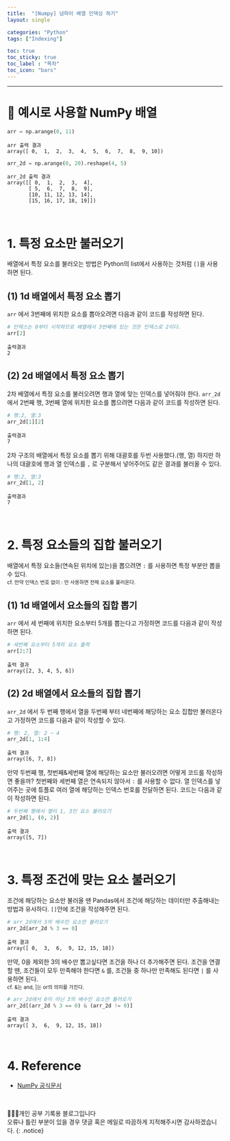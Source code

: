 ```yaml
---
title:  "[Numpy] 넘파이 배열 인덱싱 하기"
layout: single

categories: "Python"
tags: ["Indexing"]

toc: true
toc_sticky: true
toc_label : "목차"
toc_icon: "bars"
---
```


***

# 📍 예시로 사용할 NumPy 배열
```python
arr = np.arange(0, 11)
```
```
arr 출력 결과
array([ 0,  1,  2,  3,  4,  5,  6,  7,  8,  9, 10])
```
```python
arr_2d = np.arange(0, 20).reshape(4, 5)
```
```
arr_2d 출력 결과
array([[ 0,  1,  2,  3,  4],
       [ 5,  6,  7,  8,  9],
       [10, 11, 12, 13, 14],
       [15, 16, 17, 18, 19]])
```

<br>

# 1. 특정 요소만 불러오기
배열에서 특정 요소를 불러오는 방법은 Python의 list에서 사용하는 것처럼 ```[]```을 사용하면 된다.

## (1) 1d 배열에서 특정 요소 뽑기
```arr``` 에서 3번째에 위치한 요소를 뽑아오려면 다음과 같이 코드를 작성하면 된다.

```python
# 인덱스는 0부터 시작하므로 배열에서 3번째에 있는 것은 인덱스로 2이다.
arr[2]
```
```
출력결과
2
```

## (2) 2d 배열에서 특정 요소 뽑기
2차 배열에서 특정 요소를 불러오려면 행과 열에 맞는 인덱스를 넣어줘야 한다. ```arr_2d```에서 2번째 행, 3번째 열에 위치한 요소를 뽑으려면 다음과 같이 코드를 작성하면 된다.

```python
# 행:2, 열:3
arr_2d[1][2]
```
```
출력결과
7
```

2차 구조의 배열에서 특정 요소를 뽑기 위해 대괄호를 두번 사용했다.(행, 열) 하지만 하나의 대괄호에 행과 열 인덱스를 ```,``` 로 구분해서 넣어주어도 같은 결과를 불러올 수 있다.

```python
# 행:2, 열:3
arr_2d[1, 2]
```
```
출력결과
7
```

<br>

# 2. 특정 요소들의 집합 불러오기
배열에서 특정 요소들(연속된 위치에 있는)을 뽑으려면 ```:``` 를 사용하면 특정 부분만 뽑을 수 있다. <br>
<small>cf. 만약 인덱스 번호 없이 : 만 사용하면 전체 요소를 불러온다.</small>

## (1) 1d 배열에서 요소들의 집합 뽑기
```arr``` 에서 세 번째에 위치한 요소부터 5개를 뽑는다고 가정하면 코드를 다음과 같이 작성하면 된다.

```python
# 세번째 요소부터 5개의 요소 출력
arr[2:7]
```
```
출력 결과
array([2, 3, 4, 5, 6])
```

## (2) 2d 배열에서 요소들의 집합 뽑기
```arr_2d``` 에서 두 번째 행에서 열을 두번째 부터 네번째에 해당하는 요소 집합만 불러온다고 가정하면 코드를 다음과 같이 작성할 수 있다.

```python
# 행: 2, 열: 2 ~ 4
arr_2d[1, 1:4]
```
```
출력 결과
array([6, 7, 8])
```

만약 두번째 행, 첫번째&세번째 열에 해당하는 요소만 불러오려면 어떻게 코드를 작성하면 좋을까? 첫번째와 세번째 열은 연속되지 않아서 ```:``` 를 사용할 수 없다. 열 인덱스를 넣어주는 곳에 튜플로 여러 열에 해당하는 인덱스 번호를 전달하면 된다. 코드는 다음과 같이 작성하면 된다.

```python
# 두번째 행에서 열이 1, 3인 요소 불러오기
arr_2d[1, (0, 2)]
```
```
출력 결과
array([5, 7])
```

<br>

# 3. 특정 조건에 맞는 요소 불러오기
조건에 해당하는 요소만 불러올 땐 Pandas에서 조건에 해당하는 데이터만 추출해내는 방법과 유사하다. ```[]```안에 조건을 작성해주면 된다.

```python
# arr_2d에서 3의 배수인 요소만 불러오기
arr_2d[arr_2d % 3 == 0]
```
```
출력 결과
array([ 0,  3,  6,  9, 12, 15, 18])
```

만약, 0을 제외한 3의 배수만 뽑고싶다면 조건을 하나 더 추가해주면 된다. 조건을 연결할 땐, 조건들이 모두 만족해야 한다면 ```&``` 를, 조건들 중 하나만 만족해도 된다면 ```|``` 를 사용하면 된다.<br>
<small>cf. &는 and, |는 or의 의미를 가진다.</small>

```python
# arr_2d에서 0이 아닌 3의 배수인 요소만 불러오기
arr_2d[(arr_2d % 3 == 0) & (arr_2d != 0)]
```
```
출력 결과
array([ 3,  6,  9, 12, 15, 18])
```

<br>

# 4. Reference
- [NumPy 공식문서](https://numpy.org/)

<br>

👩🏻‍💻개인 공부 기록용 블로그입니다
<br>오류나 틀린 부분이 있을 경우 댓글 혹은 메일로 따끔하게 지적해주시면 감사하겠습니다.
{: .notice}